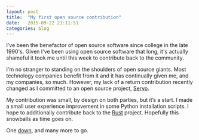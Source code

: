 ```yaml
---
layout: post
title:  "My first open source contribution"
date:   2015-09-22 21:11:51
categories: blog
---
```


I’ve been the benefactor of open source software since college in the late 1990's.  Given I've been using open source software that long, it's actually shameful it took me until this week to contribute back to the community.  

I'm no stranger to standing on the shoulders of open source giants.  Most technology companies benefit from it and it has continually given me, and my companies, so much.  However, my lack of a return contribution recently changed as I committed to an open source project, [Servo][Servo].  

My contribution was small, by design on both parties, but it’s a start.  I made a small user experience improvement in some Python installation scripts.  I hope to additionally contribute back to the [Rust][Rust] project.  Hopefully this snowballs as time goes on.  

One [down][commit], and many more to go.  


[Servo]:    https://en.wikipedia.org/wiki/Servo_(layout_engine)
[Rust]:     https://www.rust-lang.org
[commit]:   https://github.com/servo/servo/pull/7678
